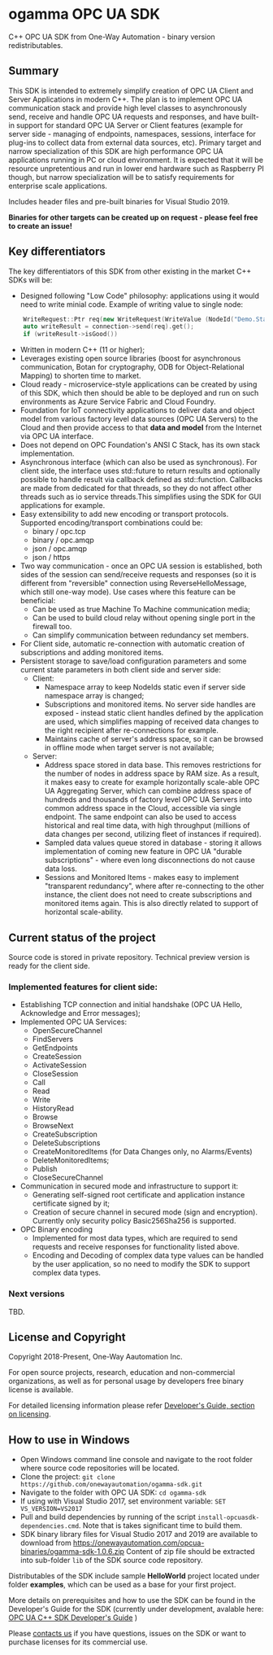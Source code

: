 # ogamma OPC UA SDK

C++ OPC UA SDK from One-Way Automation - binary version redistributables.

## Summary
This SDK is intended to extremely simplify creation of OPC UA Client and Server Applications in modern C++. The plan is to implement OPC UA communication stack and provide high level classes to asynchronously send, receive and handle OPC UA requests and responses, and have built-in support for standard OPC UA Server or Client features (example for server side - managing of endpoints, namespaces, sessions, interface for plug-ins to collect data from external data sources, etc). Primary target and narrow specialization of this SDK are high performance OPC UA applications running in PC or cloud environment. It is expected that it will be resource unpretentious and run in lower end hardware such as Raspberry PI though, but narrow specialization will be to satisfy requirements for enterprise scale applications.

Includes header files and pre-built binaries for Visual Studio 2019.

**Binaries for other targets can be created up on request - please feel free to create an issue!**

## Key differentiators
The key differentiators of this SDK from other existing in the market C++ SDKs will be:

 - Designed following "Low Code" philosophy: applications using it would need to write minial code. Example of writing value to single node:
````C++    
    WriteRequest::Ptr req(new WriteRequest(WriteValue (NodeId("Demo.Static.Scalar.UInt32", 2), DataValue((uint32_t) 123))));
    auto writeResult = connection->send(req).get();
    if (writeResult->isGood())
````    
 - Written in modern C++ (11 or higher);
 - Leverages existing open source libraries (boost for asynchronous communication, Botan for cryptography, ODB for Object-Relational Mapping)  to shorten time to market.
 - Cloud ready - microservice-style applications can be created by using of this SDK, which then should be able to be deployed and run on such environments as Azure Service Fabric and Cloud Foundry. 
- Foundation for IoT connectivity applications to deliver data and object model from various factory level data sources (OPC UA Servers) to the Cloud and then provide access to that **data and model** from the Internet via OPC UA interface.
- Does not depend on OPC Foundation's ANSI C Stack, has its own stack implementation.
- Asynchronous interface (which can also be used as synchronous). For client side, the interface uses std::future to return results and optionally possible to handle result via callback defined as std::function. Callbacks are made from dedicated for that threads, so they do not affect other threads such as io service threads.This simplifies using the SDK for GUI applications for example.
- Easy extensibility to add new encoding or transport protocols. Supported encoding/transport combinations could be:
  - binary / opc.tcp
  - binary / opc.amqp
  - json / opc.amqp
  - json / https
- Two way communication - once an OPC UA session is established, both sides of the session can send/receive requests and responses (so it is different from "reversible" connection using ReverseHelloMessage, which still one-way mode). Use cases where this feature can be beneficial:
  - Can be used as true Machine To Machine communication media;
  - Can be used to build cloud relay without opening single port in the firewall too.
  - Can simplify communication between redundancy set members.
- For Client side, automatic re-connection with automatic creation of subscriptions and adding monitored items. 
- Persistent storage to save/load configuration parameters and some current state parameters in both client side and server side:
  - Client: 
    - Namespace array to keep NodeIds static even if server side namespace array is changed;
    - Subscriptions and monitored items. No server side handles are exposed - instead static client handles defined by the application are used, which simplifies mapping of received data changes to the right recipient after re-connections for example.
    - Maintains cache of server's address space, so it can be browsed in offline mode when target server is not available;
  - Server:
    - Address space stored in data base. This removes restrictions for the number of nodes in address space by RAM size. As a result, it makes easy to create for example horizontally scale-able OPC UA Aggregating Server, which can combine address space of hundreds and thousands of factory level OPC UA Servers into common address space in the Cloud, accessible via single endpoint. The same endpoint can also be used to access historical and real time data, with high throughput (millions of data changes per second, utilizing fleet of instances if required).
    - Sampled data values queue stored in database - storing it allows implementation of coming new feature in OPC UA "durable subscriptions" - where even long disconnections do not cause data loss.
    - Sessions and Monitored Items - makes easy to implement "transparent redundancy", where after re-connecting to the other instance, the client does not need to create subscriptions and monitored items again. This is also directly related to support of horizontal scale-ability.
## Current status of the project
Source code is stored in private repository. Technical preview version is ready for the client side.
### Implemented features for client side:
- Establishing TCP connection and initial handshake (OPC UA Hello, Acknowledge and Error messages);
- Implemented OPC UA Services:
  - OpenSecureChannel
  - FindServers
  - GetEndpoints
  - CreateSession
  - ActivateSession
  - CloseSession
  - Call
  - Read
  - Write
  - HistoryRead  
  - Browse
  - BrowseNext
  - CreateSubscription
  - DeleteSubscriptions
  - CreateMonitoredItems (for Data Changes only, no Alarms/Events)
  - DeleteMonitoredItems;
  - Publish
  - CloseSecureChannel
- Communication in secured mode and infrastructure to support it:
  - Generating self-signed root certificate and application instance certificate signed by it;
  - Creation of secure channel in secured mode (sign and encryption). Currently only security policy Basic256Sha256 is supported.
- OPC Binary encoding
  - Implemented for most data types, which are required to send requests and receive responses for functionality listed above.
  - Encoding and Decoding of complex data type values can be handled by the user application, so no need to modify the SDK to support complex data types.

### Next versions
TBD.

## License and Copyright
Copyright 2018-Present, One-Way Aautomation Inc.

For open source projects, research, education and non-commercial organizations, as well as for personal usage by developers free binary license is available.

For detailed licensing information please refer [Developer's Guide, section on licensing](https://onewayautomation.com/opcua-sdk-docs/html/introduction.html#licensing).

## How to use in Windows

- Open Windows command line console and navigate to the root folder where source code repositories will be located.
- Clone the project: ``git clone https://github.com/onewayautomation/ogamma-sdk.git``
- Navigate to the folder with OPC UA SDK: ``cd ogamma-sdk``
- If using with Visual Studio 2017, set environment variable: ``SET VS_VERSION=VS2017``
- Pull and build dependencies by running of the script ``install-opcuasdk-dependencies.cmd``. Note that is takes significant time to build them.
- SDK binary library files for Visual Studio 2017 and 2019 are available to download from https://onewayautomation.com/opcua-binaries/ogamma-sdk-1.0.6.zip  Content of zip file should be extracted into sub-folder ``lib`` of the SDK source code repository.

Distributables of the SDK include sample **HelloWorld** project located under folder **examples**, which can be used as a base for your first project.

More details on prerequisites and how to use the SDK can be found in the Developer's Guide for the SDK (currently under development, avalable here: [OPC UA C++ SDK Developer's Guide](https://onewayautomation.com/opcua-sdk-docs/html/index.html) )

Please [contacts us](https://onewayautomation.com/index.php/contact-us) if you have questions, issues on the SDK or want to purchase licenses for its commercial use.
